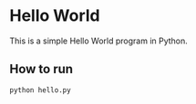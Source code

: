 # Hello World

This is a simple Hello World program in Python.

## How to run
```bash
python hello.py
```
